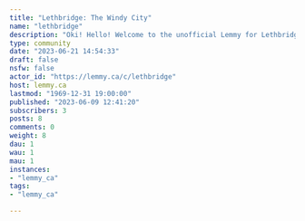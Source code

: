 ```yaml
---
title: "Lethbridge: The Windy City" 
name: "lethbridge"
description: "Oki! Hello! Welcome to the unofficial Lemmy for Lethbridge, Alberta! A place to discuss current events, local activities and ask questions about our beautiful City. As of the 2022 census Lethbridge has a population of 104,254. "
type: community
date: "2023-06-21 14:54:33"
draft: false
nsfw: false
actor_id: "https://lemmy.ca/c/lethbridge"
host: lemmy.ca
lastmod: "1969-12-31 19:00:00"
published: "2023-06-09 12:41:20"
subscribers: 3
posts: 8
comments: 0
weight: 8
dau: 1
wau: 1
mau: 1
instances:
- "lemmy_ca"
tags: 
- "lemmy_ca"

---
```

